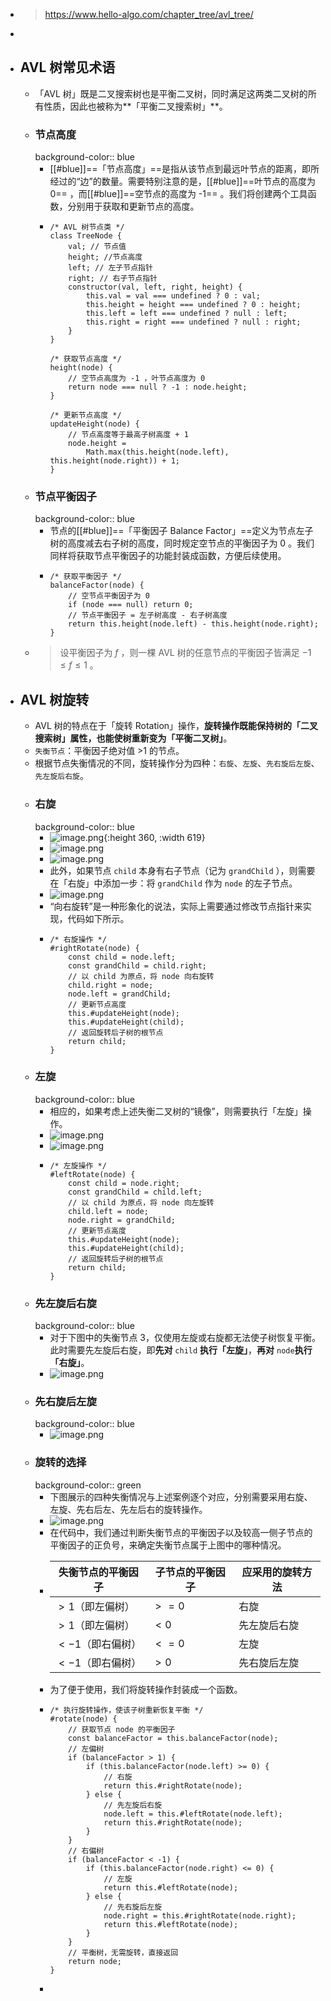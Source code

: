 - > https://www.hello-algo.com/chapter_tree/avl_tree/
-
- ## AVL 树常见术语
	- 「AVL 树」既是二叉搜索树也是平衡二叉树，同时满足这两类二叉树的所有性质，因此也被称为**「平衡二叉搜索树」**。
	- ### 节点高度
	  background-color:: blue
		- [[#blue]]==「节点高度」==是指从该节点到最远叶节点的距离，即所经过的“边”的数量。需要特别注意的是，[[#blue]]==叶节点的高度为 0== ，而[[#blue]]==空节点的高度为 -1== 。我们将创建两个工具函数，分别用于获取和更新节点的高度。
		- ```
		  /* AVL 树节点类 */
		  class TreeNode {
		      val; // 节点值
		      height; //节点高度
		      left; // 左子节点指针
		      right; // 右子节点指针
		      constructor(val, left, right, height) {
		          this.val = val === undefined ? 0 : val;
		          this.height = height === undefined ? 0 : height;
		          this.left = left === undefined ? null : left;
		          this.right = right === undefined ? null : right;
		      }
		  }
		  
		  /* 获取节点高度 */
		  height(node) {
		      // 空节点高度为 -1 ，叶节点高度为 0
		      return node === null ? -1 : node.height;
		  }
		  
		  /* 更新节点高度 */
		  updateHeight(node) {
		      // 节点高度等于最高子树高度 + 1
		      node.height =
		          Math.max(this.height(node.left), this.height(node.right)) + 1;
		  }
		  ```
	- ### 节点平衡因子
	  background-color:: blue
		- 节点的[[#blue]]==「平衡因子 Balance Factor」==定义为节点左子树的高度减去右子树的高度，同时规定空节点的平衡因子为 0 。我们同样将获取节点平衡因子的功能封装成函数，方便后续使用。
		- ```
		  /* 获取平衡因子 */
		  balanceFactor(node) {
		      // 空节点平衡因子为 0
		      if (node === null) return 0;
		      // 节点平衡因子 = 左子树高度 - 右子树高度
		      return this.height(node.left) - this.height(node.right);
		  }
		  ```
	- > 设平衡因子为 $f$ ，则一棵 AVL 树的任意节点的平衡因子皆满足 $−1≤f≤1$ 。
- ## AVL 树旋转
	- AVL 树的特点在于「旋转 Rotation」操作，**旋转操作既能保持树的「二叉搜索树」属性，也能使树重新变为「平衡二叉树」**。
	- `失衡节点`：平衡因子绝对值 >1 的节点。
	- 根据节点失衡情况的不同，旋转操作分为四种：`右旋`、`左旋`、`先右旋后左旋`、`先左旋后右旋`。
	- ### 右旋
	  background-color:: blue
		- ![image.png](../assets/image_1686061749681_0.png){:height 360, :width 619}
		- ![image.png](../assets/image_1686061767637_0.png)
		- ![image.png](../assets/image_1686061796701_0.png)
		- 此外，如果节点 `child` 本身有右子节点（记为 `grandChild` ），则需要在「右旋」中添加一步：将 `grandChild` 作为 `node` 的左子节点。
		- ![image.png](../assets/image_1686061971914_0.png)
		- “向右旋转”是一种形象化的说法，实际上需要通过修改节点指针来实现，代码如下所示。
		- ```
		  /* 右旋操作 */
		  #rightRotate(node) {
		      const child = node.left;
		      const grandChild = child.right;
		      // 以 child 为原点，将 node 向右旋转
		      child.right = node;
		      node.left = grandChild;
		      // 更新节点高度
		      this.#updateHeight(node);
		      this.#updateHeight(child);
		      // 返回旋转后子树的根节点
		      return child;
		  }
		  ```
	- ### 左旋
	  background-color:: blue
		- 相应的，如果考虑上述失衡二叉树的“镜像”，则需要执行「左旋」操作。
		- ![image.png](../assets/image_1686062182855_0.png)
		- ![image.png](../assets/image_1686062196875_0.png)
		- ```
		  /* 左旋操作 */
		  #leftRotate(node) {
		      const child = node.right;
		      const grandChild = child.left;
		      // 以 child 为原点，将 node 向左旋转
		      child.left = node;
		      node.right = grandChild;
		      // 更新节点高度
		      this.#updateHeight(node);
		      this.#updateHeight(child);
		      // 返回旋转后子树的根节点
		      return child;
		  }
		  ```
	- ### 先左旋后右旋
	  background-color:: blue
		- 对于下图中的失衡节点 3，仅使用左旋或右旋都无法使子树恢复平衡。此时需要先左旋后右旋，即**先对** `child` **执行「左旋」**，**再对** `node`**执行「右旋」**。
		- ![image.png](../assets/image_1686062663968_0.png)
	- ### 先右旋后左旋
	  background-color:: blue
		- ![image.png](../assets/image_1686062768370_0.png)
	- ### 旋转的选择
	  background-color:: green
		- 下图展示的四种失衡情况与上述案例逐个对应，分别需要采用右旋、左旋、先右后左、先左后右的旋转操作。
		- ![image.png](../assets/image_1686062833227_0.png)
		- 在代码中，我们通过判断失衡节点的平衡因子以及较高一侧子节点的平衡因子的正负号，来确定失衡节点属于上图中的哪种情况。
		- |失衡节点的平衡因子|子节点的平衡因子|应采用的旋转方法|
		  |--|--|--|
		  |$>1$（即左偏树）|$>=0$|右旋|
		  |$>1$（即左偏树）|$<0$|先左旋后右旋|
		  |$<-1$（即右偏树）|$<=0$|左旋|
		  |$<-1$（即右偏树）|$>0$|先右旋后左旋|
		- 为了便于使用，我们将旋转操作封装成一个函数。
		- ```
		  /* 执行旋转操作，使该子树重新恢复平衡 */
		  #rotate(node) {
		      // 获取节点 node 的平衡因子
		      const balanceFactor = this.balanceFactor(node);
		      // 左偏树
		      if (balanceFactor > 1) {
		          if (this.balanceFactor(node.left) >= 0) {
		              // 右旋
		              return this.#rightRotate(node);
		          } else {
		              // 先左旋后右旋
		              node.left = this.#leftRotate(node.left);
		              return this.#rightRotate(node);
		          }
		      }
		      // 右偏树
		      if (balanceFactor < -1) {
		          if (this.balanceFactor(node.right) <= 0) {
		              // 左旋
		              return this.#leftRotate(node);
		          } else {
		              // 先右旋后左旋
		              node.right = this.#rightRotate(node.right);
		              return this.#leftRotate(node);
		          }
		      }
		      // 平衡树，无需旋转，直接返回
		      return node;
		  }
		  ```
		-